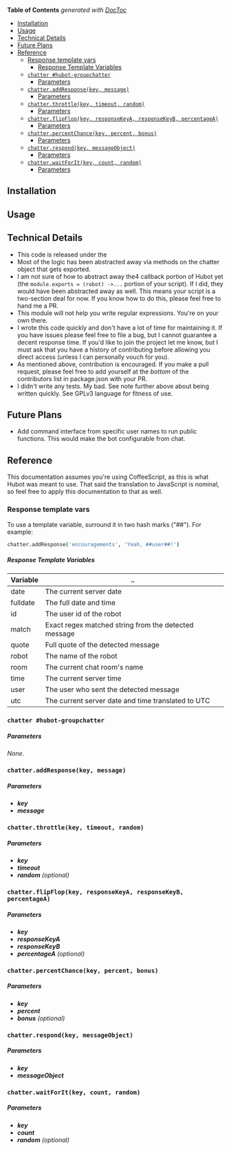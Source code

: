 <!-- START doctoc generated TOC please keep comment here to allow auto update -->
<!-- DON'T EDIT THIS SECTION, INSTEAD RE-RUN doctoc TO UPDATE -->
**Table of Contents**  *generated with [DocToc](https://github.com/thlorenz/doctoc)*

- [Installation](#installation)
- [Usage](#usage)
- [Technical Details](#technical-details)
- [Future Plans](#future-plans)
- [Reference](#reference)
  - [Response template vars](#response-template-vars)
      - [Response Template Variables](#response-template-variables)
  - [```chatter #hubot-groupchatter```](#chatter-#hubot-groupchatter)
      - [Parameters](#parameters)
  - [```chatter.addResponse(key, message)```](#chatteraddresponsekey-message)
      - [Parameters](#parameters-1)
  - [```chatter.throttle(key, timeout, random)```](#chatterthrottlekey-timeout-random)
      - [Parameters](#parameters-2)
  - [```chatter.flipFlop(key, responseKeyA, responseKeyB, percentageA)```](#chatterflipflopkey-responsekeya-responsekeyb-percentagea)
      - [Parameters](#parameters-3)
  - [```chatter.percentChance(key, percent, bonus)```](#chatterpercentchancekey-percent-bonus)
      - [Parameters](#parameters-4)
  - [```chatter.respond(key, messageObject)```](#chatterrespondkey-messageobject)
      - [Parameters](#parameters-5)
  - [```chatter.waitForIt(key, count, random)```](#chatterwaitforitkey-count-random)
      - [Parameters](#parameters-6)

<!-- END doctoc generated TOC please keep comment here to allow auto update -->

## Installation

## Usage

## Technical Details

* This code is released under the 
* Most of the logic has been abstracted away via methods on the chatter object that gets exported.
* I am not sure of how to abstract away the4 callback portion of Hubot yet (the ```module.exports = (robot) ->...``` portion of your script). If I did, they would have been abstracted away as well. This means your script is a two-section deal for now. If you know how to do this, please feel free to hand me a PR.
* This module will not help you write regular expressions. You're on your own there.
* I wrote this code quickly and don't have a lot of time for maintaining it. If you have issues please feel free to file a bug, but I cannot guarantee a decent response time. If you'd like to join the project let me know, but I must ask that you have a history of contributing before allowing you direct access (unless I can personally vouch for you).
* As mentioned above, contribution is encouraged. If you make a pull request, please feel free to add yourself at the *bottom* of the contributors list in package.json with your PR.
* I didn't write any tests. My bad. See note further above about being written quickly. See GPLv3 language for fitness of use.

## Future Plans

* Add command interface from specific user names to run public functions. This would make the bot configurable from chat.


## Reference

This documentation assumes you're using CoffeeScript, as this is what Hubot was meant to use. That said the translation to JavaScript is nominal, so feel free to apply this documentation to that as well.

### Response template vars

To use a template variable, surround it in two hash marks ("##"). For example:

```coffeescript
chatter.addResponse('encouragements', 'Yeah, ##user##!')
```

##### Response Template Variables

|Variable|..|
|---|---|
|date|The current server date|
|fulldate|The full date and time|
|id|The user id of the robot|
|match|Exact regex matched string from the  detected message|
|quote|Full quote of the detected message|
|robot|The name of the robot|
|room|The current chat room's name|
|time|The current server time|
|user|The user who sent the detected message|
|utc|The current server date and time translated to UTC|

### ```chatter #hubot-groupchatter```

##### Parameters

*None.*

### ```chatter.addResponse(key, message)```

##### Parameters

* ***key***
* ***message***

### ```chatter.throttle(key, timeout, random)```

##### Parameters

* ***key***
* ***timeout***
* ***random*** *(optional)*

### ```chatter.flipFlop(key, responseKeyA, responseKeyB, percentageA)```

##### Parameters

* ***key***
* ***responseKeyA***
* ***responseKeyB***
* ***percentageA*** *(optional)*

### ```chatter.percentChance(key, percent, bonus)```

##### Parameters

* ***key***
* ***percent***
* ***bonus*** *(optional)*

### ```chatter.respond(key, messageObject)```

##### Parameters

* ***key***
* ***messageObject***

### ```chatter.waitForIt(key, count, random)```

##### Parameters

* ***key***
* ***count***
* ***random*** *(optional)*
